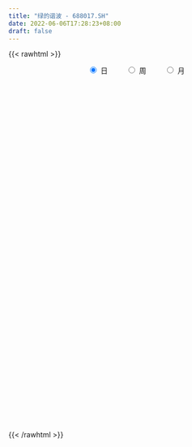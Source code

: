 ```yaml
---
title: "绿的谐波 - 688017.SH"
date: 2022-06-06T17:28:23+08:00
draft: false
---
```

{{< rawhtml >}}
    <div style="text-align: center">
        <label style="padding: 1rem;"><input style="margin-right: .5rem" type="radio" name="period" value="D" checked onclick="period_change(this)">日</label>
        <label style="padding: 1rem;"><input style="margin-right: .5rem" type="radio" name="period" value="W" onclick="period_change(this)">周</label>
        <label style="padding: 1rem;"><input style="margin-right: .5rem" type="radio" name="period" value="M" onclick="period_change(this)">月</label>
    </div>
    <div id="chart" style="height: 700px;"></div> 
    <script type="text/javascript">
        const D_v = [191010.3,109734.37,103601.24,108222.05,87997.98,44040.86,55189.31,36919.42,18988.48,17663.4,15665.5,18889.45,28180.76,25983.7,17441.56,16023.49,20882.7,19498.94,9610.77,11342.58,13074.02,8665.59,7652.6,5959.85,9093.6,11666.65,10036.74,9738.2,14834.73,12074.25,8281.75,6390.81,6587.4,4133.95,7998.3,5514.03,3591.67,10997.55,10273.28,10076.3,19994.29,17718.6,14674.24,9193.97,9886.6,14299.57,12730.33,23580.21,7440.36,13336.25,11562.73,10231.13,13163.87,7862.5,13594.41,15108.75,12445.97,6968.49,8636.27,6730.83,8183.77,14878.77,10796.54,6982.34,8368.46,9587.52,6790.33,6441.09,9210.99,14534.79,9088.9,6415.93,6082.8,9560.05,14379.51,9605.89,11763.66,9646.4,11781.71,9978.88,11772.19,12821.91,9820.33,13030.09,12453.6,10009.23,8352.87,10306.31,23126.68,12846.48,10389.44,8771.62,8783.03,6476.49,5463.18,14484.09,10149.89,11365.36,6768.85,8430.37,15695.07,9679.26,6334.94,12925.67,7463.33,7627.6,9288.62,10608.69,6329.0,6312.8,8517.54,5033.97,8691.92,8693.87,15625.84,9222.33,17481.16,10136.73,34460.09,32910.19,16223.65,10809.46,8174.38,6844.41,15006.5,17273.18,8195.34,6317.12,10493.89,7670.98,8607.94,6806.13,11685.77,11703.89,9079.21,5361.24,3028.21,9976.54,15687.88,7367.86,10920.02,9985.73,8716.32,7032.81,6073.57,3955.71,4880.47,5599.55,5084.25,3233.46,4694.66,5810.44,5457.22,11368.95,6409.7,7677.93,5970.52,9868.77,9177.75,6862.46,11030.51,6336.16,6335.63,7598.55,7993.06,4152.51,4680.82,4376.95,5271.13,5542.9,7608.38,4362.68,5513.0,5218.48,9573.04,6619.04,8705.92,5111.86,6322.8,5795.4,7499.44,7075.4,13088.73,7201.47,5083.53,7261.97,4517.65,3754.57,5814.19,8880.16,5978.08,4181.18,4385.74,10015.7,5901.58,7550.32,5235.32,4389.38,6525.91,6816.24,9490.75,10151.61,7476.8,7972.96,6651.66,13484.04,6083.47,7712.39,6455.06,10539.16,7331.71,11956.7,7077.65,12509.39,4190.81,4636.81,12132.8,14933.21,13560.13,12202.29,15133.2,12870.89,7365.24,7475.05,16573.41,15050.32,15599.45,14924.85,10187.72,8142.57,10358.7,8909.06,9965.76,14243.12,6393.96,6756.04,6345.22,9017.67,27637.47,27023.75,22243.44,16082.84,18110.08,11616.99,12077.2,12997.51,18759.85,13014.94,16104.7,14159.08,12668.1,7886.99,12288.64,9379.07,10264.42,7647.8,9693.46,9184.76,11277.54,7095.83,4782.14,28195.21,27539.34,14416.64,7136.67,7015.52,6212.45,7130.81,5598.64,4526.91,6370.4,5151.04,6240.21,6259.28,9507.05,8297.47,11324.56,9506.26,6451.81,5737.69,5213.0,13849.05,13985.09,12105.52,11354.62,7910.7,7325.23,5565.89,5649.72,9765.27,6313.14,9746.9,6412.51,6932.15,3884.83,5036.69,9901.88,7529.22,7716.9,9779.26,5646.86,7015.48,6869.0,5227.36,8930.2,9377.05,4864.76,6094.02,7164.99,5486.67,9266.18,16469.61,8258.71,12213.5,7219.06,5389.83,4797.53,8721.12,5992.84,4269.12,7020.42,7600.06,6865.89,6193.21,6949.7,6353.78,3770.8,9014.99,6520.63,4489.14,5421.09,5907.81,5511.66,6933.19,6745.81,6350.62,6051.35,5013.36,4030.96,4644.08,3655.29,6853.81,6067.43,8015.28,5383.02,6100.19,7323.18,6926.5,5438.69,8141.45,5381.6,4331.96,5098.92,3605.6,2996.04,2786.93,2035.08,2831.73,6422.98,5146.18,8488.19,7396.55,3728.13,9310.52,10608.6,5148.97,4924.07,5262.94,8945.47,6520.72,8411.5,13837.98,10999.9,10802.56,13995.26,6768.53,10990.99,8189.22,10074.54,5203.34,6062.41,7461.73,8339.8,5601.52,4350.48,6018.86,6492.5,7633.62,5642.63,9262.49,6883.83,4745.52,7897.78,7064.46,8950.84,5452.29,4185.14,5495.35,4881.83,14029.02,14984.63,19004.61,16252.21,31861.54,17258.76,17378.68,13094.47,20392.79,15452.29,10367.06,3655.18,8189.23,5394.08,6223.89,4002.4,6286.52,4208.04,7969.86,6087.4,5890.5,7263.98,8963.76,10238.33,8990.25,11673.94,19605.59]
const D_histogram = [0.0,-0.253994302,-0.0374531505,0.5016732006,1.5109747099,2.160010143,2.3553908842,2.2884714814,1.7759181986,1.3310651787,1.0848631595,0.8970242365,1.4274830285,1.3317625302,0.989137198,0.6855145236,0.4749369497,0.1086345893,-0.2246375639,-0.5466659472,-1.0349727225,-1.3468248636,-1.3244446435,-1.1692243118,-0.9834394505,-0.6060292143,-0.0426757942,0.1597885607,0.4760740858,0.4739782561,0.2024336589,-0.0091572493,-0.2933110918,-0.4471993102,-0.7388204633,-0.6932802489,-0.7014261168,-0.6282384043,-0.4535084566,-0.3298352969,0.3247204519,0.8698134299,1.2940421028,1.4667175323,1.6129191286,2.1479164857,2.1986881528,1.6919475663,1.2458502076,1.2118583228,1.2852144958,0.9034329125,0.5593827492,0.2346828115,0.2525805441,0.6451566377,0.3315495803,-0.1473428418,-0.6546149945,-0.8465425348,-0.8734999457,-0.2390777417,-0.0326743158,0.1110515752,0.3378929781,0.6143788722,0.6859158903,0.3307584167,0.3820667626,0.3342205594,0.7543828831,0.8787143886,0.7976172582,1.0688272318,1.7324652327,2.2165968364,2.6918033508,2.7646943034,1.8886212315,1.6266016132,0.8392362383,-0.3069665513,-0.8929657131,-0.8015245465,-0.4192697775,-0.4066989956,-0.6281237131,-0.8076746303,-2.2726668221,-3.1122661097,-3.2343586203,-3.3798885097,-2.964457039,-3.0114440133,-2.5909960655,-0.8566670993,0.8840536184,1.9241409492,2.3391790926,1.9052290129,0.7507863098,0.0791377363,-0.8062608881,-1.5170061445,-2.1113894106,-1.938908285,-1.3197501221,-1.792796409,-2.3892919556,-2.4801689424,-1.9150563143,-1.7566568257,-1.3405539635,-1.6559870195,-2.2570985488,-2.3771135915,-3.2349542902,-3.985984197,-2.9304439845,-3.5615594942,-3.8461293797,-3.607733377,-3.4115020592,-3.1299763974,-3.5977821754,-3.7296992489,-3.3223270103,-2.603485082,-1.8953912211,-1.2593805196,-1.0027925745,-0.4131675655,0.4573394604,1.369153731,2.2463665437,2.8542285595,3.0864175858,2.6880497181,2.2678727687,1.9083196359,1.9075880462,1.5013981382,1.3012023777,1.4335688752,1.3525487576,1.336143101,1.1665982166,0.982602384,0.729946246,0.4088218709,0.174918632,0.2621793095,0.5296129834,1.4320939199,1.9551534132,2.4567737757,2.6622578348,3.247306852,3.5242007223,3.6013557317,3.9979999545,4.1163506538,3.7115580238,3.443458857,2.5205757,1.9038353114,1.1942640509,0.794111332,0.3466868186,-0.0923859375,0.0062684689,0.0117482882,-0.1538050448,-0.409233216,-0.1846420123,-0.1268328658,0.2448957262,0.2528025387,0.2403659925,0.4290718985,0.8625296374,1.0258442341,-0.0421379077,-0.6936662055,-1.252012454,-1.7919449367,-2.0135317153,-2.2229587305,-2.1859955119,-2.597184645,-2.4525842896,-2.5525676712,-2.1304504082,-1.3811321639,-0.6498490592,-0.3081484634,-0.077869304,-0.2547911619,-0.0516703664,0.2419156637,-0.0555329611,0.1819068957,0.1935491657,-0.3292260179,-0.374489508,-1.0713056693,-1.3525751804,-1.3472644003,-1.2948318048,-1.3115789669,-1.3850501623,-0.9880124609,-0.6624366582,-0.6977903802,-0.7357530897,-0.71169546,-0.2010419027,0.0873208061,0.789017654,1.3212759676,0.7604315711,0.3340959933,0.3340203528,0.4523018681,1.1078721381,1.2496382354,1.8421247748,1.9205117278,1.5092786285,1.1609140609,0.8497012134,0.6584767815,0.2720990719,-0.536689038,-1.0318225484,-1.5962554135,-2.0113529196,-1.6938559658,-0.3875159293,2.2980914412,4.0863118166,5.1898671115,5.4065972529,5.0463511945,4.6126483912,3.7411607703,2.4314104249,1.8028922123,1.6933753974,1.6442822764,0.9898817488,-0.0463266568,-0.9253568207,-1.6487469457,-2.4141479413,-3.0332574693,-3.3145369569,-3.7695663561,-3.5416236372,-3.4849030868,-3.261221319,-4.4043523708,-3.8414940409,-3.7636435004,-3.9118990819,-3.642735646,-3.3283478079,-2.8400701964,-2.5931387436,-2.106928609,-1.5756683706,-0.9057746019,-0.4883653033,0.0633681484,0.4136791603,0.3114727857,-0.1290652299,-0.0971240699,0.183556123,0.2572027741,0.3229968901,0.3822366842,0.9177677821,1.5780740949,2.239447222,2.6045293971,2.7377678543,2.357640443,2.069797194,2.1852103373,2.2079415325,2.6066994064,2.5135808269,2.0966380238,1.8218294313,1.5889255137,1.7265552718,1.9806174427,2.16027475,1.7837298231,1.6390280622,1.5669097385,1.1703521144,0.9893378877,0.1159212077,-0.6692402294,-1.1151694271,-1.6441974127,-1.9806791319,-1.9694685844,-1.2718375258,-0.2165723617,0.1790343468,0.6716346417,0.7279769191,0.7034649423,0.5245720892,0.7759361537,0.5411084067,0.198331216,0.2195869534,-0.0176175114,-0.5460202335,-0.4232554067,-0.1192695193,-0.1825921544,-0.5681275095,-1.127732511,-1.7383700029,-2.2231292101,-2.5761753248,-2.7329426103,-3.2295953243,-3.2440962094,-3.4683535173,-3.5727629498,-3.0708764379,-2.5573685666,-2.3754787892,-2.4183251073,-2.4749346979,-1.884451285,-1.4625971397,-0.8914395115,-0.6528328305,-0.3924520899,-0.3679424343,-0.1694392243,-0.0397403611,-0.4078751819,-0.9446465543,-1.2830467897,-1.013769954,-0.6945065718,-0.2805702573,-0.0293801732,0.1839222639,0.292315342,0.7919211157,0.9050212195,0.973368314,1.0397725503,1.2095127274,0.9467146638,0.495266172,0.0266078372,-0.460238926,-0.8419326484,-1.2430042067,-1.2717937248,-1.2919416161,-1.4800854266,-1.7590132478,-1.5356761114,-1.1346482961,-0.9042508051,-0.1386014181,0.2590090785,0.6648822639,0.8540312872,0.8393202457,0.6223015482,0.531583758,0.7360857397,0.6990510967,0.5575610098,0.2839944872,0.13151518,-0.0433128609,-0.4622014008,-0.5809189992,-0.6564720786,-0.7116389801,-0.6933547666,-0.4082400701,-0.1913442113,-0.0849382465,-0.1922920988,-0.2929052536,-0.610542455,-0.9702204876,-0.3281399181,0.3256190614,0.4207216014,0.8202375866,1.328390819,1.5514143142,2.3214198438,2.8467952022,3.0744070838,3.0498607054,3.0511403887,3.1062584625,2.831602367,2.5273111519,2.4124711708,2.0703672302,1.3948169864,0.9113695467,0.490545908,0.2301096039,0.4547478123,0.9495491304,1.5938772308,2.0462655968,2.513982453]
const D_fast = [0.0,-0.3174928775,-0.1103150137,0.5542296376,1.9412748244,3.1303127932,3.9145412555,4.419739723,4.3511659899,4.2390792647,4.2640930353,4.3005101715,5.1878397206,5.4250598549,5.3297188222,5.1974747786,5.1056314421,4.7664877291,4.3770561849,3.9183613148,3.1713113589,2.5227530018,2.2140220611,2.0769363149,2.0168613135,2.2427642462,2.7954487177,3.0378602128,3.4731642593,3.5895629936,3.3686268112,3.1547465906,2.7972649752,2.5315769292,2.0552506603,1.9274708125,1.7439684154,1.6600965269,1.7214493604,1.7626636959,2.4983995576,3.2609458931,4.0086850917,4.5480399043,5.0974712828,6.1694477613,6.7698914665,6.6861377716,6.5515029648,6.8204756607,7.2151354577,7.0592121025,6.8550076265,6.5889783917,6.6700212603,7.2238865133,6.993166851,6.4774387184,5.8065128172,5.4029496431,5.1576172458,5.7322700143,5.9305048613,6.1019936461,6.4133082936,6.8433889057,7.0864048964,6.813937027,6.9607620635,6.9964710002,7.6052290446,7.9492391473,8.0675463315,8.605963113,9.702717422,10.7409982349,11.889155587,12.6532201154,12.2493023514,12.3939331364,11.816376821,10.5934323936,9.7841918036,9.6752518336,9.9526891581,9.8635851912,9.4851295455,9.1036599706,7.0705010733,5.4528352583,4.5221530926,3.5316510757,3.2059682867,2.4061203091,2.1788192405,3.6989814319,5.6607155542,7.1818381222,8.1816710389,8.2240282124,7.2572820867,6.6054179474,5.5184541009,4.4284573083,3.3062266896,2.9939807439,3.2832013763,2.3619559872,1.1681374517,0.4572182292,0.5435667788,0.262802061,0.3437664323,-0.3856633785,-1.5510495451,-2.2653429857,-3.9319222569,-5.6794482129,-5.3565189965,-6.8780243798,-8.1241266102,-8.7876639518,-9.4443081488,-9.9452765864,-11.3125279082,-12.3768697939,-12.8000793079,-12.7321086501,-12.4978625945,-12.1766970228,-12.1708072214,-11.6844741038,-10.6996322127,-9.4455295094,-8.0067250607,-6.6853059051,-5.6815124823,-5.4078679205,-5.2610766778,-5.1435499016,-4.6673844797,-4.6982248531,-4.5731200192,-4.0823613029,-3.8252442311,-3.5076141125,-3.3855094427,-3.3238546793,-3.3940242558,-3.6129431632,-3.8031167441,-3.6503112391,-3.2504743194,-1.9899699029,-0.9781220563,0.13769175,1.0087402678,2.4056159981,3.5635600489,4.5410539913,5.9371982027,7.0846365654,7.6077334414,8.2004989888,7.9077597569,7.7669781962,7.3559729483,7.1543480625,6.7935952537,6.3314260132,6.4316475369,6.4400644282,6.2360598339,5.8783233588,6.0567540594,6.0828549894,6.515807513,6.5869149602,6.6345699121,6.9305437928,7.579633941,7.9994095962,6.9208929775,6.0959481283,5.2245987663,4.2366800495,3.511710342,2.7465436442,2.2370079848,1.1765226905,0.7079769735,-0.0301483259,-0.140643665,0.2633915384,0.8322123783,1.0968758582,1.3076876916,1.0670680433,1.2572712471,1.6113361931,1.3000043281,1.5829209088,1.6429504702,1.0378687821,0.8989829151,-0.0656596636,-0.6850729697,-1.0165782897,-1.2878536454,-1.6324955492,-2.0522292852,-1.9021946991,-1.742228061,-1.952029378,-2.1739303599,-2.3277965952,-1.8674035136,-1.5572106033,-0.6582593419,0.2043179637,-0.1664185401,-0.5092301196,-0.4258006719,-0.1944436895,0.738094615,1.1922702711,2.2452880043,2.8038028892,2.769889447,2.7117533946,2.6129658505,2.586360614,2.2680076723,1.325047303,0.5719581555,-0.391538563,-1.309474299,-1.4154413366,-0.2059802825,3.0541499484,5.8639482779,8.2649703507,9.8333498053,10.7346915456,11.4541508401,11.5179534117,10.8160556725,10.6382605131,10.9520875475,11.3140649956,10.9071349052,9.8593448354,8.7489754664,7.6133986049,6.244460624,4.8670367287,3.7571230019,2.3597020136,1.7022388232,0.8877336019,0.29611004,-1.9481091045,-2.3456242848,-3.2086846195,-4.3349149715,-4.976435447,-5.4941345609,-5.7158744984,-6.1172277316,-6.1577497492,-6.0204066035,-5.5769564853,-5.2816385125,-4.7140630237,-4.2603322217,-4.2846703999,-4.757474723,-4.7498145805,-4.4232453568,-4.2852980122,-4.1387546737,-3.9839557085,-3.218982665,-2.1641578285,-0.9429228959,0.0732916285,0.8909720493,1.1002547487,1.3298607982,1.9915765259,2.5662931042,3.6167258297,4.1520024569,4.2592191597,4.4398679251,4.6041953859,5.173463962,5.9226804935,6.6424064883,6.7117940172,6.9768492718,7.2964583827,7.1924887872,7.2588090325,6.4143726544,5.4619011599,4.7371796054,3.7971022667,2.9654507646,2.4842941659,2.8639658431,3.8650879168,4.305453212,4.9659621673,5.2042986745,5.3556529332,5.3079031024,5.7532512054,5.65370056,5.3605061734,5.4366586491,5.1950498065,4.530142026,4.5470930011,4.8212615086,4.712290835,4.1847236025,3.3431854733,2.2979554806,1.257413971,0.260324025,-0.5796789131,-1.8837304581,-2.7092553956,-3.8006010828,-4.7982012528,-5.0640338503,-5.1898681207,-5.6018480406,-6.2492756355,-6.9246189006,-6.8052483089,-6.7490434486,-6.4007456983,-6.3253472249,-6.1630795068,-6.2305554598,-6.0744120558,-5.9546482829,-6.4247518992,-7.1976849102,-7.8568468429,-7.8410124958,-7.6953757565,-7.3515820064,-7.1077369656,-6.8484539625,-6.6669820488,-5.9693959963,-5.6300405876,-5.3183514145,-4.9920040406,-4.5198856817,-4.5460050793,-4.8736370281,-5.3356434036,-5.9375498984,-6.5297267829,-7.2415493929,-7.5882873421,-7.9314206374,-8.4895858046,-9.2082669378,-9.3688488292,-9.2514830879,-9.2471482981,-8.5161492657,-8.0537864994,-7.4816927481,-7.079035903,-6.883916883,-6.9453601935,-6.9031820442,-6.5146586276,-6.3769304964,-6.3790303309,-6.5815982317,-6.7011987439,-6.8868549999,-7.42129389,-7.6852412382,-7.9249123374,-8.1579889838,-8.313043462,-8.129988783,-7.9609289771,-7.8757575739,-8.0311844509,-8.2050239191,-8.6752967342,-9.2775298887,-8.7174842987,-7.9823205539,-7.7820376136,-7.1774622317,-6.3372112946,-5.7263342208,-4.3759737303,-3.1388995713,-2.1426859188,-1.4047671208,-0.6407023404,0.1909803491,0.6242248453,0.9517614183,1.4400392299,1.6155270968,1.2886810996,1.0330760466,0.7348888849,0.5319799817,0.8703051432,1.6024937439,2.645291152,3.6092459172,4.7054583867]
const D_slow = [0.0,-0.0634985755,-0.0728618631,0.052556437,0.4303001145,0.9703026502,1.5591503713,2.1312682416,2.5752477913,2.908014086,3.1792298758,3.403485935,3.7603566921,4.0932973247,4.3405816242,4.511960255,4.6306944925,4.6578531398,4.6016937488,4.465027262,4.2062840814,3.8695778655,3.5384667046,3.2461606267,3.000300764,2.8487934605,2.8381245119,2.8780716521,2.9970901735,3.1155847375,3.1661931523,3.1639038399,3.090576067,2.9787762394,2.7940711236,2.6207510614,2.4453945322,2.2883349311,2.174957817,2.0924989928,2.1736791057,2.3911324632,2.7146429889,3.081322372,3.4845521541,4.0215312756,4.5712033138,4.9941902053,5.3056527572,5.6086173379,5.9299209619,6.15577919,6.2956248773,6.3542955802,6.4174407162,6.5787298756,6.6616172707,6.6247815602,6.4611278116,6.2494921779,6.0311171915,5.971347756,5.9631791771,5.9909420709,6.0754153154,6.2290100335,6.4004890061,6.4831786103,6.5786953009,6.6622504408,6.8508461615,7.0705247587,7.2699290732,7.5371358812,7.9702521894,8.5244013985,9.1973522362,9.888525812,10.3606811199,10.7673315232,10.9771405827,10.9003989449,10.6771575167,10.47677638,10.3719589357,10.2702841868,10.1132532585,9.9113346009,9.3431678954,8.565101368,7.7565117129,6.9115395855,6.1704253257,5.4175643224,4.769815306,4.5556485312,4.7766619358,5.2576971731,5.8424919462,6.3187991995,6.5064957769,6.526280211,6.324714989,5.9454634529,5.4176161002,4.9328890289,4.6029514984,4.1547523962,3.5574294073,2.9373871717,2.4586230931,2.0194588867,1.6843203958,1.2703236409,0.7060490037,0.1117706059,-0.6969679667,-1.6934640159,-2.4260750121,-3.3164648856,-4.2779972305,-5.1799305748,-6.0328060896,-6.8153001889,-7.7147457328,-8.647170545,-9.4777522976,-10.1286235681,-10.6024713734,-10.9173165033,-11.1680146469,-11.2713065383,-11.1569716732,-10.8146832404,-10.2530916045,-9.5395344646,-8.7679300681,-8.0959176386,-7.5289494464,-7.0518695375,-6.5749725259,-6.1996229914,-5.8743223969,-5.5159301781,-5.1777929887,-4.8437572135,-4.5521076593,-4.3064570633,-4.1239705018,-4.0217650341,-3.9780353761,-3.9124905487,-3.7800873028,-3.4220638229,-2.9332754696,-2.3190820256,-1.6535175669,-0.8416908539,0.0393593266,0.9396982596,1.9391982482,2.9682859116,3.8961754176,4.7570401318,5.3871840568,5.8631428847,6.1617088974,6.3602367304,6.4469084351,6.4238119507,6.425379068,6.42831614,6.3898648788,6.2875565748,6.2413960717,6.2096878553,6.2709117868,6.3341124215,6.3942039196,6.5014718942,6.7171043036,6.9735653621,6.9630308852,6.7896143338,6.4766112203,6.0286249861,5.5252420573,4.9695023747,4.4230034967,3.7737073355,3.1605612631,2.5224193453,1.9898067432,1.6445237022,1.4820614374,1.4050243216,1.3855569956,1.3218592051,1.3089416135,1.3694205294,1.3555372892,1.4010140131,1.4494013045,1.3670948,1.273472423,1.0056460057,0.6675022106,0.3306861106,0.0069781594,-0.3209165823,-0.6671791229,-0.9141822382,-1.0797914027,-1.2542389978,-1.4381772702,-1.6161011352,-1.6663616109,-1.6445314094,-1.4472769959,-1.116958004,-0.9268501112,-0.8433261129,-0.7598210247,-0.6467455576,-0.3697775231,-0.0573679643,0.4031632294,0.8832911614,1.2606108185,1.5508393338,1.7632646371,1.9278838325,1.9959086005,1.861736341,1.6037807039,1.2047168505,0.7018786206,0.2784146292,0.1815356468,0.7560585071,1.7776364613,3.0751032392,4.4267525524,5.688340351,6.8415024488,7.7767926414,8.3846452476,8.8353683007,9.2587121501,9.6697827192,9.9172531564,9.9056714922,9.674332287,9.2621455506,8.6586085653,7.900294198,7.0716599588,6.1292683697,5.2438624604,4.3726366887,3.557331359,2.4562432663,1.4958697561,0.554958881,-0.4230158895,-1.333699801,-2.165786753,-2.8758043021,-3.524088988,-4.0508211402,-4.4447382329,-4.6711818834,-4.7932732092,-4.7774311721,-4.674011382,-4.5961431856,-4.6284094931,-4.6526905106,-4.6068014798,-4.5425007863,-4.4617515638,-4.3661923927,-4.1367504472,-3.7422319234,-3.1823701179,-2.5312377686,-1.8467958051,-1.2573856943,-0.7399363958,-0.1936338115,0.3583515717,1.0100264233,1.63842163,2.1625811359,2.6180384938,3.0152698722,3.4469086901,3.9420630508,4.4821317383,4.9280641941,5.3378212096,5.7295486443,6.0221366729,6.2694711448,6.2984514467,6.1311413894,5.8523490326,5.4412996794,4.9461298964,4.4537627503,4.1358033689,4.0816602785,4.1264188652,4.2943275256,4.4763217554,4.6521879909,4.7833310132,4.9773150517,5.1125921533,5.1621749574,5.2170716957,5.2126673179,5.0761622595,4.9703484078,4.940531028,4.8948829894,4.752851112,4.4709179843,4.0363254835,3.480543181,2.8364993498,2.1532636972,1.3458648662,0.5348408138,-0.3322475655,-1.225438303,-1.9931574124,-2.6324995541,-3.2263692514,-3.8309505282,-4.4496842027,-4.920797024,-5.2864463089,-5.5093061868,-5.6725143944,-5.7706274169,-5.8626130255,-5.9049728315,-5.9149079218,-6.0168767173,-6.2530383559,-6.5738000533,-6.8272425418,-7.0008691847,-7.0710117491,-7.0783567924,-7.0323762264,-6.9592973909,-6.761317112,-6.5350618071,-6.2917197286,-6.031776591,-5.7293984091,-5.4927197432,-5.3689032002,-5.3622512409,-5.4773109724,-5.6877941345,-5.9985451861,-6.3164936173,-6.6394790213,-7.009500378,-7.4492536899,-7.8331727178,-8.1168347918,-8.3428974931,-8.3775478476,-8.312795578,-8.146575012,-7.9330671902,-7.7232371288,-7.5676617417,-7.4347658022,-7.2507443673,-7.0759815931,-6.9365913407,-6.8655927189,-6.8327139239,-6.8435421391,-6.9590924893,-7.1043222391,-7.2684402587,-7.4463500037,-7.6196886954,-7.7217487129,-7.7695847658,-7.7908193274,-7.8388923521,-7.9121186655,-8.0647542792,-8.3073094011,-8.3893443806,-8.3079396153,-8.202759215,-7.9976998183,-7.6656021136,-7.277748535,-6.6973935741,-5.9856947735,-5.2170930026,-4.4546278262,-3.691842729,-2.9152781134,-2.2073775217,-1.5755497337,-0.972431941,-0.4548401334,-0.1061358868,0.1217064999,0.2443429769,0.3018703778,0.4155573309,0.6529446135,1.0514139212,1.5629803204,2.1914759337]
const D_data = [['2020-08-28', 65.0, 58.93, 58.92, 69.8],['2020-08-31', 59.8, 54.95, 52.22, 59.9],['2020-09-01', 54.7, 60.62, 54.7, 62.5],['2020-09-02', 59.1, 66.9, 59.06, 68.88],['2020-09-03', 69.0, 77.84, 68.1, 80.6],['2020-09-04', 75.02, 79.4, 71.9, 80.0],['2020-09-07', 79.99, 78.0, 75.06, 86.8],['2020-09-08', 75.1, 77.19, 70.0, 79.5],['2020-09-09', 74.98, 72.0, 71.07, 75.22],['2020-09-10', 73.0, 71.89, 70.1, 76.67],['2020-09-11', 70.22, 73.91, 68.88, 75.8],['2020-09-14', 74.51, 74.73, 73.45, 78.78],['2020-09-15', 74.6, 86.11, 73.98, 86.36],['2020-09-16', 83.73, 81.11, 79.5, 84.7],['2020-09-17', 80.77, 78.36, 78.33, 83.02],['2020-09-18', 77.82, 78.4, 75.0, 79.78],['2020-09-21', 77.4, 79.29, 76.58, 83.87],['2020-09-22', 77.79, 76.67, 73.75, 78.27],['2020-09-23', 76.1, 75.8, 75.29, 79.27],['2020-09-24', 75.8, 74.5, 74.5, 78.49],['2020-09-25', 74.62, 70.2, 70.05, 75.46],['2020-09-28', 70.01, 69.86, 68.06, 71.39],['2020-09-29', 70.39, 72.72, 69.35, 74.76],['2020-09-30', 72.59, 74.35, 71.11, 74.8],['2020-10-09', 76.1, 75.24, 73.13, 76.1],['2020-10-12', 76.0, 78.95, 75.2, 80.5],['2020-10-13', 78.22, 83.98, 77.53, 84.49],['2020-10-14', 82.61, 81.99, 80.55, 83.78],['2020-10-15', 82.21, 85.5, 81.23, 88.63],['2020-10-16', 85.43, 83.18, 82.0, 88.14],['2020-10-19', 81.28, 79.78, 78.48, 83.0],['2020-10-20', 79.38, 79.75, 78.33, 81.45],['2020-10-21', 79.77, 77.82, 77.8, 80.97],['2020-10-22', 78.02, 78.4, 76.81, 79.52],['2020-10-23', 79.56, 75.4, 75.09, 80.78],['2020-10-26', 75.5, 78.77, 74.01, 78.98],['2020-10-27', 78.6, 78.0, 77.15, 79.24],['2020-10-28', 78.0, 79.0, 77.26, 81.5],['2020-10-29', 78.38, 80.83, 76.31, 81.9],['2020-10-30', 80.56, 80.99, 79.65, 83.75],['2020-11-02', 81.55, 90.06, 80.57, 91.99],['2020-11-03', 90.2, 92.75, 88.81, 95.6],['2020-11-04', 92.7, 95.1, 91.15, 96.6],['2020-11-05', 97.53, 95.09, 93.03, 97.53],['2020-11-06', 95.0, 97.33, 94.5, 99.8],['2020-11-09', 97.48, 106.1, 96.39, 106.32],['2020-11-10', 105.99, 103.98, 101.52, 105.99],['2020-11-11', 101.0, 98.0, 95.12, 102.0],['2020-11-12', 98.0, 98.09, 96.18, 101.3],['2020-11-13', 97.9, 103.72, 97.01, 108.88],['2020-11-16', 103.33, 107.0, 101.0, 107.05],['2020-11-17', 107.16, 102.2, 101.99, 109.0],['2020-11-18', 101.3, 102.18, 98.7, 103.42],['2020-11-19', 100.81, 101.83, 98.32, 104.69],['2020-11-20', 100.87, 106.4, 100.4, 109.94],['2020-11-23', 105.36, 113.5, 102.68, 114.72],['2020-11-24', 111.0, 106.2, 106.0, 113.13],['2020-11-25', 105.2, 103.0, 102.21, 106.96],['2020-11-26', 104.6, 100.58, 99.5, 106.5],['2020-11-27', 101.88, 102.94, 100.18, 104.86],['2020-11-30', 102.01, 104.6, 100.27, 106.35],['2020-12-01', 102.63, 114.95, 102.63, 116.31],['2020-12-02', 114.0, 112.61, 110.45, 120.0],['2020-12-03', 115.0, 113.66, 110.18, 115.97],['2020-12-04', 113.12, 116.75, 111.28, 119.99],['2020-12-07', 116.59, 120.0, 115.0, 121.59],['2020-12-08', 119.13, 119.8, 118.02, 122.5],['2020-12-09', 121.2, 115.01, 114.56, 121.2],['2020-12-10', 114.0, 120.5, 111.99, 123.38],['2020-12-11', 121.42, 120.5, 118.35, 129.8],['2020-12-14', 122.15, 128.78, 118.0, 129.8],['2020-12-15', 126.54, 128.2, 125.01, 133.77],['2020-12-16', 130.0, 127.44, 124.12, 130.61],['2020-12-17', 125.01, 134.18, 124.31, 136.0],['2020-12-18', 135.87, 143.87, 134.21, 145.0],['2020-12-21', 142.53, 147.5, 139.58, 150.88],['2020-12-22', 146.19, 153.23, 146.19, 156.98],['2020-12-23', 151.17, 153.23, 146.0, 155.75],['2020-12-24', 151.67, 142.47, 139.58, 153.99],['2020-12-25', 142.55, 150.0, 139.82, 153.58],['2020-12-28', 149.0, 143.11, 137.0, 149.01],['2020-12-29', 141.48, 135.14, 131.64, 142.03],['2020-12-30', 136.79, 138.52, 132.54, 142.94],['2020-12-31', 140.46, 146.5, 135.0, 147.87],['2021-01-04', 145.71, 152.43, 141.9, 156.0],['2021-01-05', 150.89, 150.01, 142.06, 153.35],['2021-01-06', 152.5, 147.55, 144.97, 153.0],['2021-01-07', 142.3, 147.84, 140.7, 150.79],['2021-01-08', 143.53, 127.4, 121.6, 145.83],['2021-01-11', 126.0, 128.1, 118.0, 134.44],['2021-01-12', 129.8, 133.1, 127.28, 135.45],['2021-01-13', 130.26, 130.47, 124.54, 132.84],['2021-01-14', 129.17, 136.62, 128.09, 140.59],['2021-01-15', 135.8, 130.25, 127.03, 138.21],['2021-01-18', 130.09, 135.6, 126.54, 136.8],['2021-01-19', 136.8, 157.2, 134.13, 158.99],['2021-01-20', 154.1, 167.39, 153.0, 170.52],['2021-01-21', 167.88, 168.0, 160.0, 178.7],['2021-01-22', 167.04, 166.62, 160.88, 169.01],['2021-01-25', 167.23, 158.5, 155.94, 169.04],['2021-01-26', 155.0, 147.14, 143.0, 159.29],['2021-01-27', 149.45, 149.5, 145.94, 153.0],['2021-01-28', 148.11, 143.22, 143.0, 152.0],['2021-01-29', 142.43, 141.02, 131.34, 147.95],['2021-02-01', 138.48, 138.29, 134.33, 142.0],['2021-02-02', 140.61, 145.87, 138.48, 150.44],['2021-02-03', 145.87, 152.99, 140.0, 155.0],['2021-02-04', 152.98, 139.07, 136.94, 152.98],['2021-02-05', 138.0, 133.49, 133.08, 142.9],['2021-02-08', 132.62, 136.47, 126.34, 140.28],['2021-02-09', 134.92, 144.6, 133.97, 148.5],['2021-02-10', 145.14, 140.31, 136.01, 145.85],['2021-02-18', 141.0, 144.12, 138.28, 150.0],['2021-02-19', 141.79, 134.23, 127.72, 144.5],['2021-02-22', 130.69, 126.73, 125.58, 146.13],['2021-02-23', 125.19, 129.0, 124.0, 133.38],['2021-02-24', 129.0, 114.8, 110.12, 130.92],['2021-02-25', 115.0, 108.7, 107.94, 116.08],['2021-02-26', 106.01, 129.1, 100.65, 130.0],['2021-03-01', 122.88, 106.09, 103.28, 122.88],['2021-03-02', 105.5, 104.43, 102.01, 107.49],['2021-03-03', 101.83, 107.19, 101.83, 108.88],['2021-03-04', 107.11, 104.22, 102.6, 109.8],['2021-03-05', 103.52, 103.04, 101.22, 105.26],['2021-03-08', 104.36, 89.4, 89.01, 104.77],['2021-03-09', 89.73, 87.87, 86.0, 93.0],['2021-03-10', 88.05, 91.25, 88.05, 93.37],['2021-03-11', 91.5, 94.43, 88.0, 95.0],['2021-03-12', 96.0, 94.88, 92.22, 96.92],['2021-03-15', 93.89, 94.82, 91.5, 97.97],['2021-03-16', 94.0, 90.0, 89.2, 96.1],['2021-03-17', 90.0, 94.3, 88.34, 94.6],['2021-03-18', 94.49, 100.2, 93.41, 101.88],['2021-03-19', 98.9, 104.72, 97.01, 107.94],['2021-03-22', 106.65, 109.09, 105.0, 112.93],['2021-03-23', 111.41, 110.38, 106.07, 111.99],['2021-03-24', 108.01, 109.03, 107.1, 111.5],['2021-03-25', 111.1, 101.79, 99.0, 111.11],['2021-03-26', 102.95, 100.17, 93.2, 103.65],['2021-03-29', 101.43, 99.45, 97.02, 102.77],['2021-03-30', 99.17, 103.53, 96.25, 106.66],['2021-03-31', 102.99, 97.8, 96.66, 103.07],['2021-04-01', 98.6, 99.0, 98.0, 102.66],['2021-04-02', 100.48, 103.27, 99.15, 104.86],['2021-04-06', 103.29, 101.09, 100.01, 103.34],['2021-04-07', 100.0, 102.0, 99.33, 103.21],['2021-04-08', 100.82, 99.91, 99.0, 102.8],['2021-04-09', 99.92, 99.0, 96.3, 101.4],['2021-04-12', 98.02, 97.04, 94.64, 100.68],['2021-04-13', 95.01, 94.5, 93.52, 96.5],['2021-04-14', 94.99, 93.75, 92.5, 96.65],['2021-04-15', 93.11, 96.99, 92.53, 97.52],['2021-04-16', 97.7, 99.98, 95.25, 101.78],['2021-04-19', 101.99, 111.39, 101.99, 113.0],['2021-04-20', 114.0, 111.41, 108.25, 115.19],['2021-04-21', 111.41, 115.32, 110.71, 117.49],['2021-04-22', 116.0, 115.3, 112.71, 118.8],['2021-04-23', 115.25, 124.4, 114.02, 124.96],['2021-04-26', 124.39, 125.54, 122.37, 132.88],['2021-04-27', 127.0, 126.93, 122.52, 129.0],['2021-04-28', 127.3, 135.48, 125.1, 137.5],['2021-04-29', 135.5, 137.0, 134.0, 139.98],['2021-04-30', 137.0, 133.3, 131.8, 138.86],['2021-05-06', 132.3, 136.68, 132.0, 140.58],['2021-05-07', 137.0, 128.36, 128.09, 139.8],['2021-05-10', 128.0, 130.6, 126.4, 133.15],['2021-05-11', 128.0, 127.94, 123.55, 130.37],['2021-05-12', 125.66, 130.5, 124.96, 133.0],['2021-05-13', 129.99, 128.98, 127.6, 134.59],['2021-05-14', 128.77, 127.7, 124.44, 133.6],['2021-05-17', 127.25, 134.4, 126.51, 138.5],['2021-05-18', 134.4, 134.44, 131.36, 137.88],['2021-05-19', 133.3, 132.72, 131.16, 137.0],['2021-05-20', 129.75, 131.13, 129.0, 134.29],['2021-05-21', 132.6, 137.72, 131.65, 140.22],['2021-05-24', 136.79, 137.16, 134.08, 138.53],['2021-05-25', 137.95, 143.2, 135.52, 143.77],['2021-05-26', 142.2, 140.77, 139.11, 143.26],['2021-05-27', 140.54, 141.61, 138.0, 149.28],['2021-05-28', 141.58, 145.8, 141.16, 147.64],['2021-05-31', 146.2, 152.02, 144.0, 154.3],['2021-06-01', 149.9, 151.99, 148.61, 155.0],['2021-06-02', 152.6, 135.49, 134.74, 152.6],['2021-06-03', 138.5, 136.73, 132.64, 140.79],['2021-06-04', 136.0, 134.78, 133.2, 137.76],['2021-06-07', 133.8, 131.7, 125.35, 134.48],['2021-06-08', 131.56, 132.92, 129.26, 134.88],['2021-06-09', 131.13, 130.95, 129.95, 133.48],['2021-06-10', 131.4, 132.47, 130.0, 135.25],['2021-06-11', 133.99, 124.5, 123.0, 133.99],['2021-06-15', 122.99, 129.21, 121.58, 129.96],['2021-06-16', 128.0, 124.66, 124.07, 131.5],['2021-06-17', 125.29, 130.52, 123.02, 131.5],['2021-06-18', 131.99, 136.65, 130.44, 138.5],['2021-06-21', 135.65, 139.85, 135.65, 141.0],['2021-06-22', 140.6, 137.7, 136.0, 143.2],['2021-06-23', 137.0, 137.9, 133.69, 140.38],['2021-06-24', 136.03, 133.0, 132.08, 138.12],['2021-06-25', 134.98, 137.9, 127.53, 138.79],['2021-06-28', 137.0, 140.65, 137.0, 143.31],['2021-06-29', 139.13, 133.5, 131.31, 139.99],['2021-06-30', 132.67, 140.29, 132.67, 142.0],['2021-07-01', 140.29, 138.49, 137.02, 143.39],['2021-07-02', 138.3, 130.55, 128.9, 138.3],['2021-07-05', 132.0, 134.9, 130.05, 137.04],['2021-07-06', 134.9, 124.3, 117.51, 135.5],['2021-07-07', 123.0, 126.0, 121.0, 127.49],['2021-07-08', 126.02, 127.83, 122.79, 128.99],['2021-07-09', 125.0, 127.54, 124.51, 130.9],['2021-07-12', 130.0, 125.7, 123.23, 130.0],['2021-07-13', 126.99, 123.59, 121.34, 127.0],['2021-07-14', 122.78, 129.3, 121.91, 132.55],['2021-07-15', 128.0, 129.56, 125.0, 130.5],['2021-07-16', 129.56, 125.11, 122.0, 130.79],['2021-07-19', 123.83, 124.11, 122.5, 126.47],['2021-07-20', 122.33, 124.05, 122.32, 125.65],['2021-07-21', 125.8, 131.0, 124.19, 132.88],['2021-07-22', 133.66, 130.1, 128.22, 138.88],['2021-07-23', 129.93, 138.1, 129.0, 145.0],['2021-07-26', 139.16, 139.99, 134.73, 142.0],['2021-07-27', 138.0, 126.9, 124.07, 143.0],['2021-07-28', 125.77, 126.22, 116.0, 131.0],['2021-07-29', 128.66, 130.56, 124.51, 131.49],['2021-07-30', 129.9, 132.58, 128.08, 136.66],['2021-08-02', 131.2, 141.97, 128.36, 143.9],['2021-08-03', 142.0, 138.61, 137.59, 147.69],['2021-08-04', 139.0, 147.52, 138.8, 150.88],['2021-08-05', 149.73, 144.5, 143.0, 154.99],['2021-08-06', 143.94, 138.99, 138.54, 146.22],['2021-08-09', 139.6, 138.99, 135.6, 142.38],['2021-08-10', 139.04, 138.71, 135.0, 142.09],['2021-08-11', 138.54, 139.72, 134.54, 141.0],['2021-08-12', 139.8, 136.36, 136.01, 142.6],['2021-08-13', 135.99, 127.99, 127.73, 138.28],['2021-08-16', 127.7, 128.0, 125.3, 129.88],['2021-08-17', 126.65, 123.4, 123.0, 128.2],['2021-08-18', 123.2, 121.3, 118.41, 124.99],['2021-08-19', 119.9, 128.8, 119.9, 130.06],['2021-08-20', 136.55, 144.8, 136.55, 150.8],['2021-08-23', 149.16, 173.76, 149.0, 173.76],['2021-08-24', 180.0, 177.4, 164.47, 180.97],['2021-08-25', 181.0, 180.74, 177.61, 191.6],['2021-08-26', 180.73, 178.0, 174.0, 191.0],['2021-08-27', 181.89, 175.3, 174.15, 183.88],['2021-08-30', 174.82, 177.0, 174.82, 186.03],['2021-08-31', 184.06, 172.37, 170.79, 185.8],['2021-09-01', 174.3, 164.59, 160.0, 175.87],['2021-09-02', 160.6, 170.8, 160.6, 173.76],['2021-09-03', 167.9, 178.0, 167.9, 184.79],['2021-09-06', 177.28, 181.02, 174.01, 187.0],['2021-09-07', 177.88, 173.98, 171.69, 181.01],['2021-09-08', 174.02, 166.4, 165.67, 177.01],['2021-09-09', 165.87, 164.18, 159.58, 170.33],['2021-09-10', 165.21, 162.1, 159.58, 168.0],['2021-09-13', 164.27, 157.18, 155.0, 165.07],['2021-09-14', 159.33, 154.25, 152.08, 159.79],['2021-09-15', 154.25, 154.56, 152.66, 160.94],['2021-09-16', 153.62, 148.48, 147.0, 155.33],['2021-09-17', 148.48, 154.3, 148.48, 156.85],['2021-09-22', 152.51, 150.79, 149.58, 157.1],['2021-09-23', 150.9, 151.5, 149.0, 154.0],['2021-09-24', 143.1, 129.22, 122.87, 143.1],['2021-09-27', 127.88, 146.0, 127.64, 149.01],['2021-09-28', 146.34, 138.75, 132.08, 146.34],['2021-09-29', 136.34, 132.65, 131.2, 138.67],['2021-09-30', 133.8, 135.05, 130.84, 139.78],['2021-10-08', 137.5, 134.15, 132.56, 139.57],['2021-10-11', 134.55, 135.67, 134.03, 141.0],['2021-10-12', 135.13, 132.0, 129.15, 136.61],['2021-10-13', 132.42, 134.56, 130.12, 136.02],['2021-10-14', 135.0, 135.8, 132.7, 140.88],['2021-10-15', 135.54, 139.15, 134.98, 140.68],['2021-10-18', 139.44, 137.7, 134.97, 140.66],['2021-10-19', 138.0, 141.16, 137.61, 144.44],['2021-10-20', 139.02, 140.6, 139.02, 146.0],['2021-10-21', 139.05, 135.23, 134.3, 142.3],['2021-10-22', 135.17, 128.93, 128.33, 136.95],['2021-10-25', 128.51, 132.99, 127.8, 134.65],['2021-10-26', 132.99, 136.33, 131.4, 137.56],['2021-10-27', 134.66, 134.22, 130.5, 136.59],['2021-10-28', 132.0, 134.09, 132.0, 137.85],['2021-10-29', 137.0, 134.0, 130.02, 138.4],['2021-11-01', 134.8, 141.5, 132.44, 142.36],['2021-11-02', 141.25, 146.75, 139.54, 151.0],['2021-11-03', 147.29, 151.39, 144.49, 151.99],['2021-11-04', 152.0, 152.0, 148.52, 153.98],['2021-11-05', 153.78, 152.28, 150.6, 157.03],['2021-11-08', 151.62, 147.0, 146.91, 152.99],['2021-11-09', 147.28, 147.98, 145.46, 152.0],['2021-11-10', 146.0, 154.21, 146.0, 156.8],['2021-11-11', 155.02, 155.2, 151.13, 156.47],['2021-11-12', 154.97, 163.09, 152.6, 168.01],['2021-11-15', 166.0, 160.0, 157.18, 166.0],['2021-11-16', 159.0, 156.68, 154.32, 159.85],['2021-11-17', 155.69, 158.5, 154.84, 159.05],['2021-11-18', 157.58, 159.42, 155.04, 165.49],['2021-11-19', 159.42, 165.6, 159.42, 169.47],['2021-11-22', 165.65, 170.14, 164.01, 173.0],['2021-11-23', 167.0, 172.65, 166.28, 175.58],['2021-11-24', 172.53, 167.4, 166.0, 175.34],['2021-11-25', 168.25, 171.0, 164.84, 172.78],['2021-11-26', 171.95, 173.4, 163.34, 174.5],['2021-11-29', 168.8, 170.0, 166.51, 171.97],['2021-11-30', 170.26, 172.88, 167.37, 172.88],['2021-12-01', 171.66, 162.68, 162.5, 172.0],['2021-12-02', 163.67, 159.95, 155.2, 166.99],['2021-12-03', 157.54, 161.0, 157.54, 163.22],['2021-12-06', 160.35, 157.01, 156.0, 163.1],['2021-12-07', 160.2, 156.36, 152.11, 162.58],['2021-12-08', 158.0, 158.92, 157.08, 161.5],['2021-12-09', 160.0, 168.76, 159.14, 171.31],['2021-12-10', 164.5, 177.99, 164.5, 180.54],['2021-12-13', 177.99, 174.23, 173.0, 179.65],['2021-12-14', 173.64, 178.8, 173.64, 184.03],['2021-12-15', 180.58, 176.01, 175.0, 182.0],['2021-12-16', 175.57, 176.31, 174.26, 179.0],['2021-12-17', 177.7, 174.99, 170.7, 177.8],['2021-12-20', 171.8, 181.8, 171.54, 184.78],['2021-12-21', 181.41, 177.0, 173.99, 185.26],['2021-12-22', 173.48, 175.11, 172.5, 179.7],['2021-12-23', 176.2, 179.71, 175.56, 185.6],['2021-12-24', 178.46, 176.71, 173.88, 184.0],['2021-12-27', 177.0, 171.49, 169.31, 179.72],['2021-12-28', 171.69, 178.88, 171.01, 180.58],['2021-12-29', 183.46, 182.8, 179.5, 187.0],['2021-12-30', 181.71, 179.43, 177.8, 186.77],['2021-12-31', 181.49, 174.56, 173.6, 181.49],['2022-01-04', 173.0, 169.79, 168.0, 181.0],['2022-01-05', 169.0, 165.43, 161.05, 171.4],['2022-01-06', 163.45, 162.98, 161.78, 167.42],['2022-01-07', 162.76, 160.88, 159.12, 165.7],['2022-01-10', 159.31, 160.18, 158.01, 163.47],['2022-01-11', 156.78, 152.0, 151.74, 161.89],['2022-01-12', 152.38, 154.19, 150.44, 154.2],['2022-01-13', 154.19, 148.23, 145.13, 154.19],['2022-01-14', 147.99, 145.9, 145.67, 149.96],['2022-01-17', 147.0, 151.68, 145.38, 152.82],['2022-01-18', 150.63, 151.99, 149.99, 156.37],['2022-01-19', 152.0, 147.32, 146.98, 153.77],['2022-01-20', 148.11, 142.45, 142.21, 150.36],['2022-01-21', 143.1, 139.45, 139.19, 144.0],['2022-01-24', 139.8, 146.59, 139.0, 148.6],['2022-01-25', 145.29, 145.15, 143.93, 149.95],['2022-01-26', 147.33, 148.0, 144.15, 151.0],['2022-01-27', 148.5, 144.61, 143.3, 151.11],['2022-01-28', 147.21, 145.0, 141.03, 150.88],['2022-02-07', 148.5, 141.68, 140.68, 150.7],['2022-02-08', 143.43, 143.41, 137.38, 145.9],['2022-02-09', 143.41, 142.51, 139.41, 145.56],['2022-02-10', 141.45, 134.59, 131.12, 143.0],['2022-02-11', 132.57, 128.6, 128.02, 132.57],['2022-02-14', 127.14, 126.9, 125.82, 130.98],['2022-02-15', 127.2, 132.45, 127.12, 133.42],['2022-02-16', 132.66, 133.0, 130.15, 136.8],['2022-02-17', 133.8, 134.78, 132.11, 137.39],['2022-02-18', 133.0, 133.41, 131.17, 135.92],['2022-02-21', 132.6, 133.25, 130.79, 135.0],['2022-02-22', 131.6, 132.0, 128.88, 134.33],['2022-02-23', 133.2, 138.01, 132.3, 140.48],['2022-02-24', 136.62, 134.56, 133.05, 140.6],['2022-02-25', 138.9, 134.33, 132.38, 140.2],['2022-02-28', 134.01, 134.6, 128.88, 135.48],['2022-03-01', 134.53, 136.6, 134.18, 137.25],['2022-03-02', 135.0, 130.99, 128.51, 135.3],['2022-03-03', 132.78, 126.49, 125.0, 132.78],['2022-03-04', 124.99, 123.22, 123.11, 127.86],['2022-03-07', 123.0, 119.45, 118.17, 123.0],['2022-03-08', 120.57, 117.09, 115.56, 121.47],['2022-03-09', 119.08, 113.05, 108.91, 119.09],['2022-03-10', 115.79, 114.66, 113.71, 119.41],['2022-03-11', 114.66, 112.68, 110.6, 115.4],['2022-03-14', 111.0, 107.92, 106.58, 111.78],['2022-03-15', 106.55, 103.18, 103.0, 109.44],['2022-03-16', 106.0, 106.91, 99.58, 106.95],['2022-03-17', 109.31, 108.62, 106.0, 112.96],['2022-03-18', 109.1, 106.2, 104.81, 109.83],['2022-03-21', 107.16, 114.0, 106.67, 114.49],['2022-03-22', 114.99, 111.4, 109.85, 114.99],['2022-03-23', 111.22, 112.88, 110.13, 114.71],['2022-03-24', 112.88, 111.24, 109.5, 113.49],['2022-03-25', 111.24, 108.72, 108.5, 112.85],['2022-03-28', 106.2, 105.05, 104.3, 108.47],['2022-03-29', 106.12, 105.19, 102.15, 107.1],['2022-03-30', 105.19, 108.66, 105.19, 109.83],['2022-03-31', 108.01, 105.64, 105.5, 108.52],['2022-04-01', 107.1, 103.35, 102.0, 107.1],['2022-04-06', 103.35, 99.92, 99.82, 104.35],['2022-04-07', 99.9, 99.47, 98.52, 105.0],['2022-04-08', 100.0, 97.36, 96.87, 101.0],['2022-04-11', 96.44, 91.5, 91.26, 96.54],['2022-04-12', 91.7, 92.38, 88.53, 93.59],['2022-04-13', 90.86, 90.87, 89.55, 92.92],['2022-04-14', 92.2, 89.17, 87.75, 92.2],['2022-04-15', 88.36, 88.35, 85.86, 89.24],['2022-04-18', 88.0, 90.98, 85.0, 91.28],['2022-04-19', 90.94, 90.14, 88.65, 92.65],['2022-04-20', 89.0, 88.41, 88.33, 92.1],['2022-04-21', 88.42, 84.5, 84.1, 89.52],['2022-04-22', 84.23, 82.7, 82.09, 85.35],['2022-04-25', 81.49, 77.34, 77.16, 82.98],['2022-04-26', 81.21, 73.17, 72.65, 83.41],['2022-04-27', 73.1, 84.78, 72.12, 85.53],['2022-04-28', 84.35, 87.25, 83.19, 88.0],['2022-04-29', 79.99, 81.4, 76.94, 82.66],['2022-05-05', 81.19, 85.9, 79.22, 86.69],['2022-05-06', 83.98, 89.47, 83.06, 90.08],['2022-05-09', 89.85, 87.97, 86.68, 90.15],['2022-05-10', 87.97, 98.08, 86.39, 99.48],['2022-05-11', 98.44, 99.7, 96.19, 104.0],['2022-05-12', 99.28, 99.59, 97.5, 101.47],['2022-05-13', 100.0, 98.75, 97.63, 100.7],['2022-05-16', 99.01, 100.88, 98.14, 102.0],['2022-05-17', 100.48, 103.71, 99.12, 104.8],['2022-05-18', 103.6, 101.0, 100.0, 104.02],['2022-05-19', 100.0, 100.94, 97.66, 101.66],['2022-05-20', 102.48, 103.98, 101.0, 106.45],['2022-05-23', 104.18, 101.59, 100.4, 104.98],['2022-05-24', 103.0, 96.0, 95.51, 103.0],['2022-05-25', 96.0, 96.19, 94.3, 98.49],['2022-05-26', 98.5, 95.11, 94.01, 98.5],['2022-05-27', 95.12, 95.6, 95.12, 98.88],['2022-05-30', 96.5, 101.91, 95.66, 102.9],['2022-05-31', 103.0, 107.89, 101.27, 110.8],['2022-06-01', 107.89, 114.0, 106.6, 115.22],['2022-06-02', 112.18, 116.22, 110.85, 118.9],['2022-06-06', 116.22, 121.01, 114.08, 124.94]]
const W_v = [191010.3,453596.4999999999,144426.11,106518.96,74409.01,22278.04,9093.6,58350.57,33392.21,40452.83,71467.7,71386.72,56414.64,49890.31,49209.88,46564.72,45527.19,52776.54,47444.52,64248.69,47267.06,48231.37,53065.31,41317.24,19864.31,17385.79,86926.15,74962.09,57286.03,46474.71,43133.08,44022.74,20509.3,24280.03,41295.87,39742.51,15591.61,24024.31,32275.58,32555.02,39948.57,30228.54,24560.7,29602.51,41908.36,40386.62,49414.61,49453.76,55046.67,72335.75,51619.21,56150.36,95077.1,72954.2,56381.88,48067.98,40073.18,56108.17,6212.45,28777.8,41628.57,40757.81,52681.16,37040.92,32168.06,37687.72,35268.37,44481.47,37878.63,33603.56,30133.38,25445.85,31449.09,23395.04,32419.73,33211.42,18819.45,24924.16,36192.77,34064.7,56404.23,40520.5,31772.39,19768.75,35854.08,28965.45,96132.01,34637.44,62961.79,30096.12,31419.78,39866.28,19605.59]
const W_histogram = [0.0,1.3063475783,1.7033236289,2.1425311485,1.7704551351,1.6935000826,1.5936498286,1.9309659009,1.5169919541,1.5036098104,2.4246252173,3.2425097907,3.7087252265,3.5297880854,4.0499479414,4.3297842637,5.6865550785,6.5340260679,6.3883954942,4.6178262945,3.311865968,4.4971937594,3.2168451963,1.6040297938,0.7795046333,-0.332737016,-1.5056230855,-3.9873073612,-6.0078029439,-6.4709057245,-6.8371759348,-6.6197644411,-6.503158033,-6.1059822527,-4.0439688274,-2.0277946901,-1.0246576234,-0.4335836661,0.5507929181,1.6050196858,1.4251873426,0.5252745462,0.6514371801,0.7170130689,0.1907106366,-0.4024460247,-0.9684798685,-0.5015654886,-0.591817385,-0.263865555,-0.801447632,-0.076752761,2.2749618967,3.7438641153,3.3868927478,2.4134158818,-0.0037133148,-1.2263734654,-2.0629674177,-2.2325007821,-2.9412627965,-2.9683725935,-1.7170179856,-0.2027492502,0.8677039942,1.9394851279,1.6623767306,2.4261492346,2.5210427209,2.4871947309,2.1217852663,0.8270612192,-1.0671156332,-2.6909251653,-3.2882057915,-4.6040707839,-4.9372844602,-4.8741213596,-5.3224454755,-6.0193509804,-6.5627105124,-6.3920298795,-6.2717027039,-6.2145163216,-6.378468375,-6.443465908,-6.1507405869,-5.0371563641,-3.378749538,-1.7165555702,-1.0037688769,0.9295823165,2.5142579036]
const W_fast = [0.0,1.6329344729,2.4557414307,3.4305817374,3.5011195077,3.8475394759,4.1461016791,4.9661592266,4.9314332684,5.2939535772,6.8211252884,8.4496373096,9.8430340519,10.5465439321,12.0791907735,13.4414731618,16.2198827462,18.7008602526,20.1523285524,19.5362159263,19.0582220919,21.3678483231,20.891711059,19.679903105,19.0502541028,17.8548281996,16.3055363586,12.8270252427,9.304578924,7.2237497122,5.1481855182,3.7106559017,2.2014728015,1.0721530187,2.1231742371,3.6323997018,4.3793723627,4.8620504035,5.9841252172,7.4396069063,7.6160713989,6.8474772389,7.1364991679,7.3813283239,6.9027035508,6.2089353832,5.4007815724,5.7423045801,5.5040983374,5.7660837788,5.0281397937,5.7336464745,8.6541016064,11.0589698538,11.5487216733,11.1785987777,8.7605412524,7.2312877354,5.8789519288,5.1512933689,3.7072156553,2.9380127099,3.7601128215,5.2236942443,6.5110734872,8.0677259028,8.2062116883,9.5765215009,10.3016756675,10.8896263602,11.0546632122,9.9667044699,7.8057487092,5.5092078857,4.0898758116,1.6229931233,0.0554583319,-1.0999089074,-2.8788443921,-5.0805876421,-7.2646248022,-8.6919516392,-10.1395501396,-11.6359928378,-13.3945619849,-15.0704259949,-16.3153858205,-16.4610906887,-15.6473712471,-14.4143161719,-13.9524716978,-11.7867249253,-9.5734848622]
const W_slow = [0.0,0.3265868946,0.7524178018,1.2880505889,1.7306643727,2.1540393933,2.5524518505,3.0351933257,3.4144413142,3.7903437668,4.3965000712,5.2071275188,6.1343088255,7.0167558468,8.0292428321,9.1116888981,10.5333276677,12.1668341847,13.7639330582,14.9183896318,15.7463561238,16.8706545637,17.6748658628,18.0758733112,18.2707494695,18.1875652155,17.8111594441,16.8143326039,15.3123818679,13.6946554367,11.985361453,10.3304203428,8.7046308345,7.1781352713,6.1671430645,5.660194392,5.4040299861,5.2956340696,5.4333322991,5.8345872205,6.1908840562,6.3222026927,6.4850619878,6.664315255,6.7119929142,6.611381408,6.3692614409,6.2438700687,6.0959157225,6.0299493337,5.8295874257,5.8103992355,6.3791397097,7.3151057385,8.1618289255,8.7651828959,8.7642545672,8.4576612008,7.9419193464,7.3837941509,6.6484784518,5.9063853034,5.477130807,5.4264434945,5.643369493,6.128240775,6.5438349576,7.1503722663,7.7806329465,8.4024316293,8.9328779458,9.1396432506,8.8728643423,8.200133051,7.3780816031,6.2270639072,4.9927427921,3.7742124522,2.4436010833,0.9387633382,-0.7019142898,-2.2999217597,-3.8678474357,-5.4214765161,-7.0160936099,-8.6269600869,-10.1646452336,-11.4239343246,-12.2686217091,-12.6977606017,-12.9487028209,-12.7163072418,-12.0877427659]
const W_data = [['2020-08-28', 65.0, 58.93, 58.92, 69.8],['2020-09-04', 59.8, 79.4, 52.22, 80.6],['2020-09-11', 79.99, 73.91, 68.88, 86.8],['2020-09-18', 74.51, 78.4, 73.45, 86.36],['2020-09-25', 77.4, 70.2, 70.05, 83.87],['2020-09-30', 70.01, 74.35, 68.06, 74.8],['2020-10-09', 76.1, 75.24, 73.13, 76.1],['2020-10-16', 76.0, 83.18, 75.2, 88.63],['2020-10-23', 81.28, 75.4, 75.09, 83.0],['2020-10-30', 75.5, 80.99, 74.01, 83.75],['2020-11-06', 81.55, 97.33, 80.57, 99.8],['2020-11-13', 97.48, 103.72, 95.12, 108.88],['2020-11-20', 103.33, 106.4, 98.32, 109.94],['2020-11-27', 105.36, 102.94, 99.5, 114.72],['2020-12-04', 102.01, 116.75, 100.27, 120.0],['2020-12-11', 116.59, 120.5, 111.99, 129.8],['2020-12-18', 122.15, 143.87, 118.0, 145.0],['2020-12-25', 142.53, 150.0, 139.58, 156.98],['2020-12-31', 149.0, 146.5, 131.64, 149.01],['2021-01-08', 145.71, 127.4, 121.6, 156.0],['2021-01-15', 126.0, 130.25, 118.0, 140.59],['2021-01-22', 130.09, 166.62, 126.54, 178.7],['2021-01-29', 167.23, 141.02, 131.34, 169.04],['2021-02-05', 138.48, 133.49, 133.08, 155.0],['2021-02-10', 132.62, 140.31, 126.34, 148.5],['2021-02-19', 141.0, 134.23, 127.72, 150.0],['2021-02-26', 130.69, 129.1, 100.65, 146.13],['2021-03-05', 122.88, 103.04, 101.22, 122.88],['2021-03-12', 104.36, 94.88, 86.0, 104.77],['2021-03-19', 93.89, 104.72, 88.34, 107.94],['2021-03-26', 106.65, 100.17, 93.2, 112.93],['2021-04-02', 101.43, 103.27, 96.25, 106.66],['2021-04-09', 103.29, 99.0, 96.3, 103.34],['2021-04-16', 98.02, 99.98, 92.5, 101.78],['2021-04-23', 101.99, 124.4, 101.99, 124.96],['2021-04-30', 124.39, 133.3, 122.37, 139.98],['2021-05-07', 132.3, 128.36, 128.09, 140.58],['2021-05-14', 128.0, 127.7, 123.55, 134.59],['2021-05-21', 127.25, 137.72, 126.51, 140.22],['2021-05-28', 136.79, 145.8, 134.08, 149.28],['2021-06-04', 146.2, 134.78, 132.64, 155.0],['2021-06-11', 133.8, 124.5, 123.0, 135.25],['2021-06-18', 122.99, 136.65, 121.58, 138.5],['2021-06-25', 135.65, 137.9, 127.53, 143.2],['2021-07-02', 137.0, 130.55, 128.9, 143.39],['2021-07-09', 132.0, 127.54, 117.51, 137.04],['2021-07-16', 130.0, 125.11, 121.34, 132.55],['2021-07-23', 123.83, 138.1, 122.32, 145.0],['2021-07-30', 139.16, 132.58, 116.0, 143.0],['2021-08-06', 131.2, 138.99, 128.36, 154.99],['2021-08-13', 139.6, 127.99, 127.73, 142.6],['2021-08-20', 127.7, 144.8, 118.41, 150.8],['2021-08-27', 149.16, 175.3, 149.0, 191.6],['2021-09-03', 174.82, 178.0, 160.0, 186.03],['2021-09-10', 177.28, 162.1, 159.58, 187.0],['2021-09-17', 164.27, 154.3, 147.0, 165.07],['2021-09-24', 152.51, 129.22, 122.87, 157.1],['2021-09-30', 127.88, 135.05, 127.64, 149.01],['2021-10-08', 137.5, 134.15, 132.56, 139.57],['2021-10-15', 134.55, 139.15, 129.15, 141.0],['2021-10-22', 139.44, 128.93, 128.33, 146.0],['2021-10-29', 128.51, 134.0, 127.8, 138.4],['2021-11-05', 134.8, 152.28, 132.44, 157.03],['2021-11-12', 151.62, 163.09, 145.46, 168.01],['2021-11-19', 166.0, 165.6, 154.32, 169.47],['2021-11-26', 165.65, 173.4, 163.34, 175.58],['2021-12-03', 168.8, 161.0, 155.2, 172.88],['2021-12-10', 160.35, 177.99, 152.11, 180.54],['2021-12-17', 177.99, 174.99, 170.7, 184.03],['2021-12-24', 171.8, 176.71, 171.54, 185.6],['2021-12-31', 177.0, 174.56, 169.31, 187.0],['2022-01-07', 173.0, 160.88, 159.12, 181.0],['2022-01-14', 159.31, 145.9, 145.13, 163.47],['2022-01-21', 147.0, 139.45, 139.19, 156.37],['2022-01-28', 139.8, 145.0, 139.0, 151.11],['2022-02-11', 148.5, 128.6, 128.02, 150.7],['2022-02-18', 127.14, 133.41, 125.82, 137.39],['2022-02-25', 132.6, 134.33, 128.88, 140.6],['2022-03-04', 134.01, 123.22, 123.11, 137.25],['2022-03-11', 123.0, 112.68, 108.91, 123.0],['2022-03-18', 111.0, 106.2, 99.58, 112.96],['2022-03-25', 107.16, 108.72, 106.67, 114.99],['2022-04-01', 106.2, 103.35, 102.0, 109.83],['2022-04-08', 103.35, 97.36, 96.87, 105.0],['2022-04-15', 96.44, 88.35, 85.86, 96.54],['2022-04-22', 88.0, 82.7, 82.09, 92.65],['2022-04-29', 81.49, 81.4, 72.12, 88.0],['2022-05-06', 81.19, 89.47, 79.22, 90.08],['2022-05-13', 89.85, 98.75, 86.39, 104.0],['2022-05-20', 99.01, 103.98, 97.66, 106.45],['2022-05-27', 104.18, 95.6, 94.01, 104.98],['2022-06-02', 96.5, 116.22, 95.66, 118.9],['2022-06-10', 116.22, 121.01, 114.08, 124.94]]
const M_v = [300744.67,691494.2499999998,141289.21,257343.14,233339.08,212812.43,165493.49,250129.52,141576.84,111945.96,143299.48,209751.42,300257.13,248510.7,117376.63,171674.22,169269.05,112709.71,84351.58,185539.18,186739.15,178317.22,40269.78]
const M_histogram = [0.0,1.2380626781,2.3700825805,4.4538784291,8.1820667614,9.7031611555,9.3280523241,6.5260570283,6.5979672757,7.3815176859,6.6099635208,5.1456276444,6.343443624,4.2116152715,2.4096518661,3.4516505503,3.8396821791,1.7950634377,-0.4484560084,-3.8824672847,-7.5725709295,-7.9750174724,-7.130792811]
const M_fast = [0.0,1.5475783476,3.2721188951,6.469384351,12.2430893736,16.1899740566,18.1468783062,16.9763972675,18.6977993338,21.3267291654,22.2076658807,22.0297369153,24.813413801,23.7344892663,22.5349388274,24.4398501492,25.7878023228,24.1919494408,21.8363159926,17.4316878952,11.848441518,9.4522406069,8.5137670657]
const M_slow = [0.0,0.3095156695,0.9020363146,2.0155059219,4.0610226123,6.4868129011,8.8188259821,10.4503402392,12.0998320581,13.9452114796,15.5977023598,16.8841092709,18.4699701769,19.5228739948,20.1252869613,20.9881995989,21.9481201437,22.3968860031,22.284772001,21.3141551798,19.4210124475,17.4272580794,15.6445598766]
const M_data = [['2020-08-31', 65.0, 54.95, 52.22, 69.8],['2020-09-30', 54.7, 74.35, 54.7, 86.8],['2020-10-30', 76.1, 80.99, 73.13, 88.63],['2020-11-30', 81.55, 104.6, 80.57, 114.72],['2020-12-31', 102.63, 146.5, 102.63, 156.98],['2021-01-29', 145.71, 141.02, 118.0, 178.7],['2021-02-26', 138.48, 129.1, 100.65, 155.0],['2021-03-31', 122.88, 97.8, 86.0, 122.88],['2021-04-30', 98.6, 133.3, 92.5, 139.98],['2021-05-31', 132.3, 152.02, 123.55, 154.3],['2021-06-30', 149.9, 140.29, 121.58, 155.0],['2021-07-30', 140.29, 132.58, 116.0, 145.0],['2021-08-31', 131.2, 172.37, 118.41, 191.6],['2021-09-30', 174.3, 135.05, 122.87, 187.0],['2021-10-29', 137.5, 134.0, 127.8, 146.0],['2021-11-30', 134.8, 172.88, 132.44, 175.58],['2021-12-31', 171.66, 174.56, 152.11, 187.0],['2022-01-28', 173.0, 145.0, 139.0, 181.0],['2022-02-28', 148.5, 134.6, 125.82, 150.7],['2022-03-31', 134.53, 105.64, 99.58, 137.25],['2022-04-29', 107.1, 81.4, 72.12, 107.1],['2022-05-31', 81.19, 107.89, 79.22, 110.8],['2022-06-30', 107.89, 121.01, 106.6, 124.94]]
        const D_a = [null,52.22,null,null,null,null,86.8,null,null,null,68.88,null,null,null,null,null,83.87,null,null,null,null,68.06,null,null,null,null,null,null,88.63,null,null,null,null,null,null,74.01,null,null,null,null,null,null,null,null,null,null,null,null,null,null,null,null,null,null,null,null,null,null,null,null,null,null,null,null,null,null,null,null,null,null,null,null,null,null,null,null,156.98,null,null,null,null,null,null,null,null,null,null,null,null,118.0,null,null,null,null,null,null,null,178.7,null,null,null,null,null,null,null,null,null,null,null,null,null,null,null,null,null,null,null,null,100.65,null,null,null,109.8,null,null,null,null,null,null,null,null,88.34,null,null,null,null,null,null,null,null,106.66,null,null,null,null,null,null,null,null,null,92.5,null,null,null,null,null,null,null,null,null,null,null,null,140.58,null,null,null,null,null,124.44,null,null,null,null,null,null,null,null,null,null,null,155.0,null,null,null,null,null,null,null,null,121.58,null,null,null,null,null,null,null,null,null,null,null,143.39,null,null,null,null,null,null,null,121.34,null,null,null,null,null,null,null,null,null,null,null,null,null,null,null,null,154.99,null,null,null,null,null,null,null,null,118.41,null,null,null,null,191.6,null,null,null,null,null,null,null,null,null,null,null,null,null,null,null,null,null,null,null,122.87,null,null,null,null,null,141.0,null,null,null,null,null,null,null,null,null,127.8,null,null,null,null,null,null,null,null,null,null,null,null,null,null,null,null,null,null,null,null,175.58,null,null,null,null,null,null,null,null,null,152.11,null,null,null,null,null,null,null,null,null,null,null,null,null,null,null,187.0,null,null,null,null,null,null,null,null,null,null,null,null,null,null,null,null,null,null,null,null,null,null,null,null,null,null,125.82,null,null,null,null,null,null,null,140.6,null,null,null,null,null,null,null,null,null,null,null,null,null,99.58,null,null,null,114.99,null,null,null,null,null,null,null,null,null,null,null,null,null,null,null,null,null,null,null,null,null,null,null,72.12,null,null,null,null,null,null,null,null,null,null,null,null,null,106.45,null,null,null,null,null,null,null,null,null,null]
const W_a = [null,null,null,null,null,null,null,null,null,null,null,null,null,null,null,null,null,null,null,null,null,178.7,null,null,null,null,null,null,86.0,null,null,null,null,null,null,null,null,null,null,null,155.0,null,null,null,null,null,null,null,116.0,null,null,null,191.6,null,null,null,null,null,null,null,null,127.8,null,null,null,null,null,null,null,null,187.0,null,null,null,null,null,null,null,null,null,null,null,null,null,null,null,72.12,null,null,null,null,null,null]
const M_a = [null,null,null,null,null,178.7,null,null,null,null,null,null,null,null,null,null,null,null,null,null,72.12,null,null]
        const D_b = [[{ coord: ['2020-08-31', 83.87] }, { coord: ['2020-10-26', 68.88] }],[{ coord: ['2020-12-22', 156.98] }, { coord: ['2021-02-26', 118.0] }],[{ coord: ['2021-02-26', 106.66] }, { coord: ['2021-04-14', 100.65] }],[{ coord: ['2021-05-06', 140.58] }, { coord: ['2021-10-25', 124.44] }],[{ coord: ['2021-11-23', 175.58] }, { coord: ['2022-02-14', 152.11] }],[{ coord: ['2022-03-16', 106.45] }, { coord: ['2022-05-20', 99.58] }]]
const W_b = [[{ coord: ['2021-01-22', 155.0] }, { coord: ['2021-12-31', 116.0] }]]
const M_b = []
    </script>
{{< /rawhtml >}}